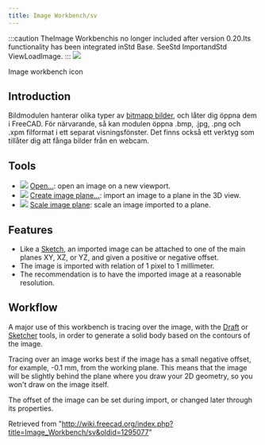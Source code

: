 ```yaml
---
title: Image Workbench/sv
---
```


:::caution
TheImage Workbenchis no longer included after version 0.20.Its functionality has been integrated inStd Base. SeeStd ImportandStd ViewLoadImage.
:::
![](/images/Workbench_Image.svg)

Image workbench icon

## Introduction

Bildmodulen hanterar olika typer av [bitmapp bilder](http://sv.wikipedia.org/wiki/Rastergrafik), och låter dig öppna dem i FreeCAD. För närvarande, så kan modulen öppna .bmp, .jpg, .png och .xpm filformat i ett separat visningsfönster. Det finns också ett verktyg som tillåter dig att fånga bilder från en webcam.

## Tools

- ![](/images/Image_Open.svg) [Open...](/Image_Open "Image Open"): open an image on a new viewport.
- ![](/images/Image_CreateImagePlane.svg) [Create image plane...](/Image_CreateImagePlane "Image CreateImagePlane"): import an image to a plane in the 3D view.
- ![](/images/Image_Scaling.svg) [Scale image plane](/Image_Scaling "Image Scaling"): scale an image imported to a plane.

## Features

- Like a [Sketch](/Sketcher_Workbench "Sketcher Workbench"), an imported image can be attached to one of the main planes XY, XZ, or YZ, and given a positive or negative offset.
- The image is imported with relation of 1 pixel to 1 millimeter.
- The recommendation is to have the imported image at a reasonable resolution.

## Workflow

A major use of this workbench is tracing over the image, with the [Draft](/Draft_Workbench "Draft Workbench") or [Sketcher](/Sketcher_Workbench "Sketcher Workbench") tools, in order to generate a solid body based on the contours of the image.

Tracing over an image works best if the image has a small negative offset, for example, -0.1 mm, from the working plane. This means that the image will be slightly behind the plane where you draw your 2D geometry, so you won't draw on the image itself.

The offset of the image can be set during import, or changed later through its properties.

Retrieved from "<http://wiki.freecad.org/index.php?title=Image_Workbench/sv&oldid=1295077>"
